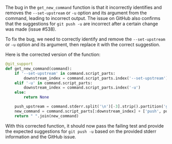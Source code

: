 The bug in the `get_new_command` function is that it incorrectly identifies and removes the `--set-upstream` or `-u` option and its argument from the command, leading to incorrect output. The issue on GitHub also confirms that the suggestions for `git push -u` are incorrect after a certain change was made (issue #538).

To fix the bug, we need to correctly identify and remove the `--set-upstream` or `-u` option and its argument, then replace it with the correct suggestion.

Here is the corrected version of the function:

```python
@git_support
def get_new_command(command):
    if '--set-upstream' in command.script_parts:
        downstream_index = command.script_parts.index('--set-upstream')
    elif '-u' in command.script_parts:
        downstream_index = command.script_parts.index('-u')
    else:
        return None

    push_upstream = command.stderr.split('\n')[-3].strip().partition('git ')[2]
    new_command = command.script_parts[:downstream_index] + ['push', push_upstream] + command.script_parts[downstream_index + 2:]
    return " ".join(new_command)
```

With this corrected function, it should now pass the failing test and provide the expected suggestions for `git push -u` based on the provided stderr information and the GitHub issue.